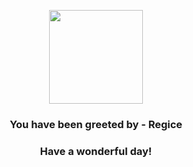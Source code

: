 <p align="center">
    <img src="https://raw.githubusercontent.com/PokeAPI/sprites/master/sprites/pokemon/378.png" width="150" height="150">
</p>
<h3 align="center">You have been greeted by - <b>Regice</b></h3>
<h3 align="center">Have a wonderful day!</h3>
